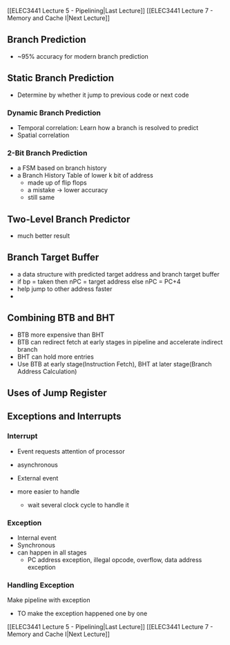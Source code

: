 
[[ELEC3441 Lecture 5 - Pipelining|Last Lecture]] [[ELEC3441 Lecture 7 - Memory and Cache I|Next Lecture]]


## Branch Prediction
- ~95% accuracy for modern branch prediction


## Static Branch Prediction
- Determine by whether it jump to previous code or next code

### Dynamic Branch Prediction
- Temporal correlation: Learn how a branch is resolved to predict
- Spatial correlation


### 2-Bit Branch Prediction
- a FSM based on branch history
- a Branch History Table of lower k bit of address
	- made up of flip flops
	- a mistake -> lower accuracy
	- still same 

## Two-Level Branch Predictor
- much better result

## Branch Target Buffer
- a data structure with predicted target address and branch target buffer
- if bp = taken then nPC = target address else nPC = PC+4
- help jump to other address faster
- 


## Combining BTB and BHT
- BTB more expensive than BHT
- BTB can redirect fetch at early stages in pipeline and accelerate indirect branch
- BHT can hold more entries
- Use BTB at early stage(Instruction Fetch), BHT at later stage(Branch Address Calculation)


## Uses of Jump Register


## Exceptions and Interrupts
### Interrupt
- Event requests attention of processor
- asynchronous
- External event

- more easier to handle
	- wait several clock cycle to handle it

### Exception
- Internal event
- Synchronous
- can happen in all stages
	- PC address exception, illegal opcode, overflow, data address exception
### Handling Exception
Make pipeline with exception
- TO make the exception happened one by one



[[ELEC3441 Lecture 5 - Pipelining|Last Lecture]] [[ELEC3441 Lecture 7 - Memory and Cache I|Next Lecture]]
